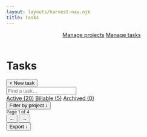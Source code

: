 ```yaml
---
layout: layouts/harvest-nav.njk
title: Tasks
---
```


<header id="top-nav">
  <nav>
    <a href="/harvest-nav/projects">Manage projects</a>
    <a href="#" class="is-active">Manage tasks</a>
  </nav>
</header>

<main class="narrow">
  <div class="flex justify-space-between">
    <div class="flex">
      <h1>Tasks</h1>
      <button class="button primary ml-8">+ New task</button>
    </div>
    <div class="flex">
      <input class="input" type="text" placeholder="Find a task…">
    </div>
  </div>

  <div class="tabs mt-24 mb-16">
    <nav>
      <a href="#" class="is-active">Active (20)</a>
      <a href="#">Billable (5)</a>
      <a href="#">Archived (0)</a>
    </nav>
  </div>

  <div class="flex justify-space-between">
    <div class="flex">
      <button class="button button-sm">Filter by project &darr;</button>
    </div>
    <div class="flex">
      <small class="mr-4">Page 1 of 4</small>
      <div class="button-group">
        <button class="button button-sm is-disabled">&larr;</button>
        <button class="button button-sm">&rarr;</button>
      </div>
      <button class="button button-sm">Export &darr;</button>
    </div>
  </div>
</main>

